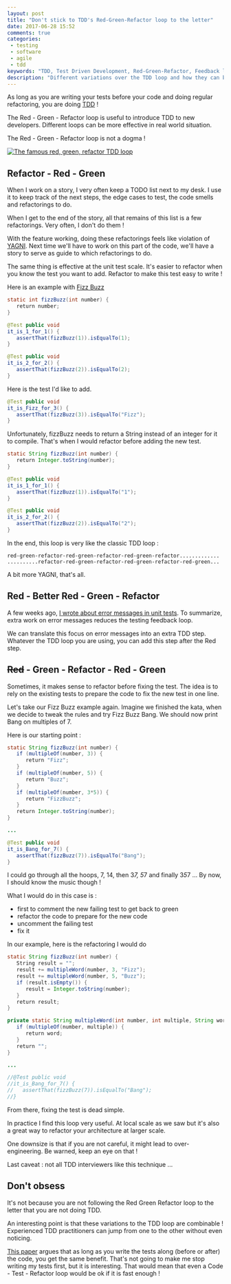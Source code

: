 ```yaml
---
layout: post
title: "Don't stick to TDD's Red-Green-Refactor loop to the letter"
date: 2017-06-28 15:52
comments: true
categories:
 - testing
 - software
 - agile
 - tdd
keywords: "TDD, Test Driven Development, Red-Green-Refactor, Feedback loop, Software, Unit testing, automated testing, refactoring"
description: "Different variations over the TDD loop and how they can be useful"
---
```

As long as you are writing your tests before your code and doing regular refactoring, you are doing [TDD](https://en.wikipedia.org/wiki/Test-driven_development) !

The Red - Green - Refactor loop is useful to introduce TDD to new developers. Different loops can be more effective in real world situation.

The Red - Green - Refactor loop is not a dogma !

[![The famous red, green, refactor TDD loop]({{site.url}}/imgs/2017-06-28-dont-stick-to-tdds-red-green-refactor-loop-to-the-letter/red-green-refactor.jpg)](http://www.natpryce.com/)

## Refactor - Red - Green

When I work on a story, I very often keep a TODO list next to my desk. I use it to keep track of the next steps, the edge cases to test, the code smells and refactorings to do.

When I get to the end of the story, all that remains of this list is a few refactorings. Very often, I don't do them !

With the feature working, doing these refactorings feels like violation of [YAGNI](https://en.wikipedia.org/wiki/You_aren%27t_gonna_need_it). Next time we'll have to work on this part of the code, we'll have a story to serve as guide to which refactorings to do.

The same thing is effective at the unit test scale. It's easier to refactor when you know the test you want to add. Refactor to make this test easy to write !

Here is an example with [Fizz Buzz](https://en.wikipedia.org/wiki/Fizz_buzz)

```java
static int fizzBuzz(int number) {
   return number;
}

@Test public void
it_is_1_for_1() {
   assertThat(fizzBuzz(1)).isEqualTo(1);
}

@Test public void
it_is_2_for_2() {
   assertThat(fizzBuzz(2)).isEqualTo(2);
}
```

Here is the test I'd like to add. 

```java
@Test public void
it_is_Fizz_for_3() {
   assertThat(fizzBuzz(3)).isEqualTo("Fizz");
}
```

Unfortunately, fizzBuzz needs to return a String instead of an integer for it to compile. That's when I would refactor before adding the new test.

```java
static String fizzBuzz(int number) {
   return Integer.toString(number);
}

@Test public void
it_is_1_for_1() {
   assertThat(fizzBuzz(1)).isEqualTo("1");
}

@Test public void
it_is_2_for_2() {
   assertThat(fizzBuzz(2)).isEqualTo("2");
}
```

In the end, this loop is very like the classic TDD loop :

```
red-green-refactor-red-green-refactor-red-green-refactor.............
..........refactor-red-green-refactor-red-green-refactor-red-green...
```

A bit more YAGNI, that's all.

## Red - Better Red - Green - Refactor

A few weeks ago, [I wrote about error messages in unit tests](/speed-up-the-tdd-feedback-loop-with-better-assertion-messages/). To summarize, extra work on error messages reduces the testing feedback loop.

We can translate this focus on error messages into an extra TDD step. Whatever the TDD loop you are using, you can add this step after the Red step.

## ~~Red~~ - Green - Refactor - Red - Green

Sometimes, it makes sense to refactor before fixing the test. The idea is to rely on the existing tests to prepare the code to fix the new test in one line.

Let's take our Fizz Buzz example again. Imagine we finished the kata, when we decide to tweak the rules and try Fizz Buzz Bang. We should now print Bang on multiples of 7.

Here is our starting point :

```java
static String fizzBuzz(int number) {
   if (multipleOf(number, 3)) {
      return "Fizz";
   }
   if (multipleOf(number, 5)) {
      return "Buzz";
   }
   if (multipleOf(number, 3*5)) {
      return "FizzBuzz";
   }   
   return Integer.toString(number);
}

...

@Test public void
it_is_Bang_for_7() {
   assertThat(fizzBuzz(7)).isEqualTo("Bang");
}
```

I could go through all the hoops, 7, 14, then 3*7, 5*7 and finally 3*5*7 ... By now, I should know the music though !

What I would do in this case is :

*   first to comment the new failing test to get back to green
*   refactor the code to prepare for the new code
*   uncomment the failing test
*   fix it

In our example, here is the refactoring I would do

```java
static String fizzBuzz(int number) {
   String result = "";
   result += multipleWord(number, 3, "Fizz");
   result += multipleWord(number, 5, "Buzz");
   if (result.isEmpty()) {
      result = Integer.toString(number);
   }
   return result;
}

private static String multipleWord(int number, int multiple, String word) {
   if (multipleOf(number, multiple)) {
      return word;
   }
   return "";
}

...

//@Test public void
//it_is_Bang_for_7() {
//   assertThat(fizzBuzz(7)).isEqualTo("Bang");
//}
```

From there, fixing the test is dead simple.

In practice I find this loop very useful. At local scale as we saw but it's also a great way to refactor your architecture at larger scale.

One downsize is that if you are not careful, it might lead to over-engineering. Be warned, keep an eye on that !

Last caveat : not all TDD interviewers like this technique ...

## Don't obsess

It's not because you are not following the Red Green Refactor loop to the letter that you are not doing TDD.

An interesting point is that these variations to the TDD loop are combinable ! Experienced TDD practitioners can jump from one to the other without even noticing.

[This paper](https://blog.acolyer.org/2017/06/13/a-dissection-of-the-test-driven-development-process-does-it-really-matter-to-test-first-or-test-last/) argues that as long as you write the tests along (before or after) the code, you get the same benefit. That's not going to make me stop writing my tests first, but it is interesting. That would mean that even a Code - Test - Refactor loop would be ok if it is fast enough !
